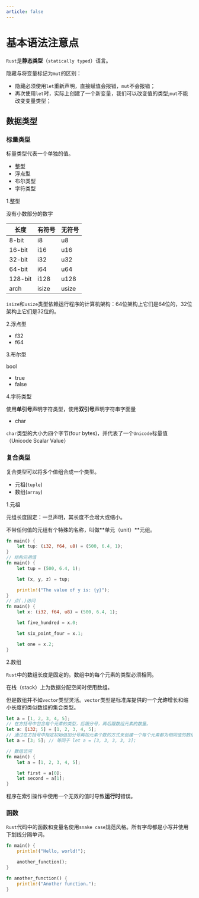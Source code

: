 ```yaml
---
article: false
---
```


# 基本语法注意点
`Rust`是**静态类型**（`statically typed`）语言。

隐藏与将变量标记为`mut`的区别：

- 隐藏必须使用`let`重新声明，直接赋值会报错，`mut`不会报错；
- 再次使用`let`时，实际上创建了一个新变量，我们可以改变值的类型;`mut`不能改变变量类型；

## 数据类型

### 标量类型

标量类型代表一个单独的值。

- 整型
- 浮点型
- 布尔类型
- 字符类型

1.整型

没有小数部分的数字

|长度	|有符号	|无符号|
|-----|--------|----|
|8-bit	|i8	|u8|
|16-bit|	i16	|u16|
|32-bit|	i32	|u32|
|64-bit|	i64	|u64|
|128-bit|	i128	|u128|
|arch	|isize	|usize|

`isize`和`usize`类型依赖运行程序的计算机架构：64位架构上它们是64位的，32位架构上它们是32位的。

2.浮点型

- f32
- f64

3.布尔型

bool

- true
- false

4.字符类型

使用**单引号**声明字符类型，使用**双引号**声明字符串字面量

- char

`char`类型的大小为四个字节(four bytes)，并代表了一个`Unicode`标量值（Unicode Scalar Value）

### 复合类型

复合类型可以将多个值组合成一个类型。

- 元祖(`tuple`)
- 数组(`array`)

1.元祖

元组长度固定：一旦声明，其长度不会增大或缩小。

不带任何值的元组有个特殊的名称，叫做**单元（unit）**元组。

```rust
fn main() {
    let tup: (i32, f64, u8) = (500, 6.4, 1);
}
// 结构元祖值
fn main() {
    let tup = (500, 6.4, 1);

    let (x, y, z) = tup;

    println!("The value of y is: {y}");
}
// 点(.)访问
fn main() {
    let x: (i32, f64, u8) = (500, 6.4, 1);

    let five_hundred = x.0;

    let six_point_four = x.1;

    let one = x.2;
}
```

2.数组

`Rust`中的数组长度是固定的。数组中的每个元素的类型必须相同。

在栈（stack）上为数据分配空间时使用数组。

但是数组并不如`vector`类型灵活。`vector`类型是标准库提供的一个**允许**增长和缩小长度的类似数组的集合类型。

```rust
let a = [1, 2, 3, 4, 5];
// 在方括号中包含每个元素的类型，后跟分号，再后跟数组元素的数量。
let a: [i32; 5] = [1, 2, 3, 4, 5];
// 通过在方括号中指定初始值加分号再加元素个数的方式来创建一个每个元素都为相同值的数组：
let a = [3; 5]; // 等同于 let a = [3, 3, 3, 3, 3];

// 数组访问
fn main() {
    let a = [1, 2, 3, 4, 5];

    let first = a[0];
    let second = a[1];
}
```

程序在索引操作中使用一个无效的值时导致**运行时**错误。

### 函数

`Rust`代码中的函数和变量名使用`snake case`规范风格。所有字母都是小写并使用下划线分隔单词。

```rust
fn main() {
    println!("Hello, world!");

    another_function();
}

fn another_function() {
    println!("Another function.");
}
```